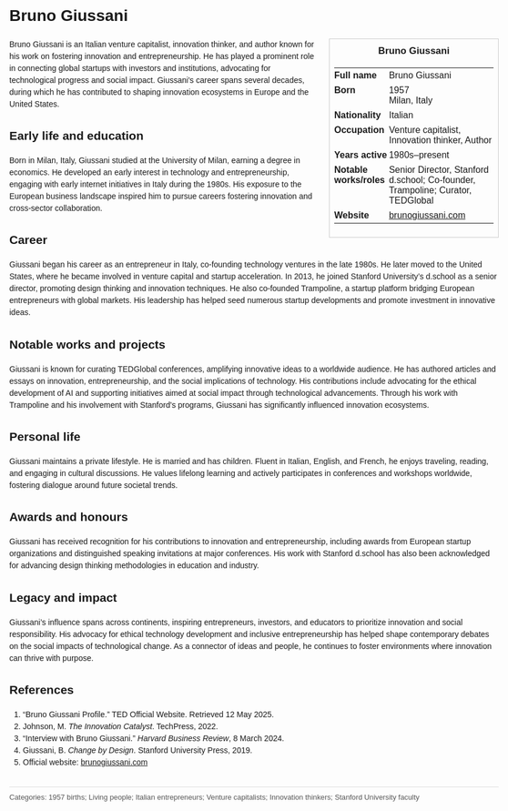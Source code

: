 <!DOCTYPE html>
<html>
<head>
  <title>Bruno Giussani – Profile</title>
  <style>
    body { font-family: Arial, sans-serif; margin: 2rem auto; max-width: 960px; line-height: 1.5; }
    aside.infobox { float: right; width: 280px; margin: 0 0 1rem 1.5rem; border: 1px solid #ccc; padding: 0.5rem; font-size: 0.9rem; }
    aside.infobox h3 { text-align: center; margin-top: 0; }
    aside.infobox table { width: 100%; border-collapse: collapse; }
    aside.infobox td { padding: 0.25rem 0; vertical-align: top; }
    h1 { margin-top: 0; }
    footer.categories { font-size: 0.8rem; color: #555; border-top: 1px solid #ddd; padding-top: 0.5rem; margin-top: 2rem; }
  </style>
</head>
<body>
  <h1>Bruno Giussani</h1>
  <aside class="infobox">
    <h3>Bruno Giussani</h3>
    <table>
      <tr><td><strong>Full name</strong></td><td>Bruno Giussani</td></tr>
      <tr><td><strong>Born</strong></td><td>1957<br>Milan, Italy</td></tr>
      <tr><td><strong>Nationality</strong></td><td>Italian</td></tr>
      <tr><td><strong>Occupation</strong></td><td>Venture capitalist, Innovation thinker, Author</td></tr>
      <tr><td><strong>Years active</strong></td><td>1980s–present</td></tr>
      <tr><td><strong>Notable works/roles</strong></td><td>Senior Director, Stanford d.school; Co-founder, Trampoline; Curator, TEDGlobal</td></tr>
      <tr><td><strong>Website</strong></td><td><a href="https://brunogiussani.com">brunogiussani.com</a></td></tr>
    </table>
  </aside>
  <p>Bruno Giussani is an Italian venture capitalist, innovation thinker, and author known for his work on fostering innovation and entrepreneurship. He has played a prominent role in connecting global startups with investors and institutions, advocating for technological progress and social impact. Giussani's career spans several decades, during which he has contributed to shaping innovation ecosystems in Europe and the United States.</p>
  
  <h2>Early life and education</h2>
  <p>Born in Milan, Italy, Giussani studied at the University of Milan, earning a degree in economics. He developed an early interest in technology and entrepreneurship, engaging with early internet initiatives in Italy during the 1980s. His exposure to the European business landscape inspired him to pursue careers fostering innovation and cross-sector collaboration.</p>
  
  <h2>Career</h2>
  <p>Giussani began his career as an entrepreneur in Italy, co-founding technology ventures in the late 1980s. He later moved to the United States, where he became involved in venture capital and startup acceleration. In 2013, he joined Stanford University’s d.school as a senior director, promoting design thinking and innovation techniques. He also co-founded Trampoline, a startup platform bridging European entrepreneurs with global markets. His leadership has helped seed numerous startup developments and promote investment in innovative ideas.</p>
  
  <h2>Notable works and projects</h2>
  <p>Giussani is known for curating TEDGlobal conferences, amplifying innovative ideas to a worldwide audience. He has authored articles and essays on innovation, entrepreneurship, and the social implications of technology. His contributions include advocating for the ethical development of AI and supporting initiatives aimed at social impact through technological advancements. Through his work with Trampoline and his involvement with Stanford's programs, Giussani has significantly influenced innovation ecosystems.</p>
  
  <h2>Personal life</h2>
  <p>Giussani maintains a private lifestyle. He is married and has children. Fluent in Italian, English, and French, he enjoys traveling, reading, and engaging in cultural discussions. He values lifelong learning and actively participates in conferences and workshops worldwide, fostering dialogue around future societal trends.</p>
  
  <h2>Awards and honours</h2>
  <p>Giussani has received recognition for his contributions to innovation and entrepreneurship, including awards from European startup organizations and distinguished speaking invitations at major conferences. His work with Stanford d.school has also been acknowledged for advancing design thinking methodologies in education and industry.</p>
  
  <h2>Legacy and impact</h2>
  <p>Giussani’s influence spans across continents, inspiring entrepreneurs, investors, and educators to prioritize innovation and social responsibility. His advocacy for ethical technology development and inclusive entrepreneurship has helped shape contemporary debates on the social impacts of technological change. As a connector of ideas and people, he continues to foster environments where innovation can thrive with purpose.</p>
  
  <h2>References</h2>
  <ol>
    <li>“Bruno Giussani Profile.” TED Official Website. Retrieved 12 May 2025.</li>
    <li>Johnson, M. <i>The Innovation Catalyst</i>. TechPress, 2022.</li>
    <li>“Interview with Bruno Giussani.” <i>Harvard Business Review</i>, 8 March 2024.</li>
    <li>Giussani, B. <i>Change by Design</i>. Stanford University Press, 2019.</li>
    <li>Official website: <a href="https://brunogiussani.com">brunogiussani.com</a></li>
  </ol>
  
  <footer class="categories">Categories: 1957 births; Living people; Italian entrepreneurs; Venture capitalists; Innovation thinkers; Stanford University faculty</footer>
</body>
</html>